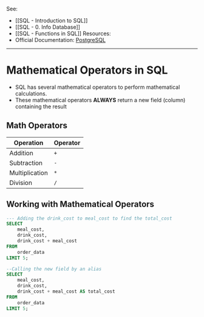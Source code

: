 See:
* [[SQL - Introduction to SQL]]
* [[SQL - 0. Info Database]]
* [[SQL - Functions in SQL]]
Resources:
* Official Documentation: [PostgreSQL](https://www.postgresql.org/docs/current/datatype.html)

---

# Mathematical Operators in SQL
* SQL has several mathematical operators to perform mathematical calculations.
* These mathematical operators **ALWAYS** return a new field (column) containing the result

## Math Operators 

| Operation      | Operator |
| -------------- | -------- |
| Addition       | `+`      |
| Subtraction    | `-`      |
| Multiplication | `*`      |
| Division       | `/`      |

## Working with Mathematical Operators
```sql
--- Adding the drink_cost to meal_cost to find the total_cost
SELECT 
	meal_cost,
    drink_cost,
    drink_cost + meal_cost
FROM 
	order_data
LIMIT 5; 
```

```SQL
--Calling the new field by an alias
SELECT 
    meal_cost,
    drink_cost,
    drink_cost + meal_cost AS total_cost
FROM 
    order_data
LIMIT 5;

```




